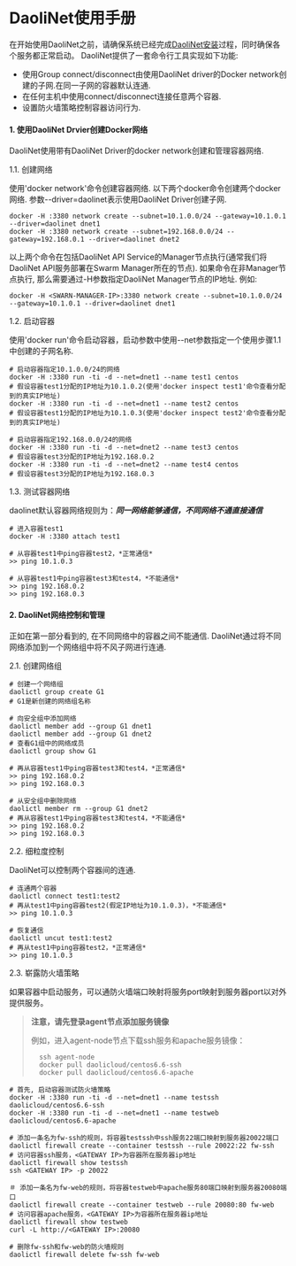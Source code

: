 DaoliNet使用手册
=========

在开始使用DaoliNet之前，请确保系统已经完成[DaoliNet安装](中文安装文档.md)过程，同时确保各个服务都正常启动。
DaoliNet提供了一套命令行工具实现如下功能:

* 使用Group connect/disconnect由使用DaoliNet driver的Docker network创建的子网.在同一子网的容器默认连通.
* 在任何主机中使用connect/disconnect连接任意两个容器.
* 设置防火墙策略控制容器访问行为.

#### 1. 使用DaoliNet Drvier创建Docker网络

DaoliNet使用带有DaoliNet Driver的docker network创建和管理容器网络.

1.1. 创建网络

使用'docker network'命令创建容器网络. 以下两个docker命令创建两个docker网络. 参数--driver=daolinet表示使用DaoliNet Driver创建子网.

    docker -H :3380 network create --subnet=10.1.0.0/24 --gateway=10.1.0.1 --driver=daolinet dnet1
    docker -H :3380 network create --subnet=192.168.0.0/24 --gateway=192.168.0.1 --driver=daolinet dnet2

以上两个命令在包括DaoliNet API Service的Manager节点执行(通常我们将DaoliNet API服务部署在Swarm Manager所在的节点). 如果命令在非Manager节点执行, 那么需要通过-H参数指定DaoliNet Manager节点的IP地址. 例如:

    docker -H <SWARN-MANAGER-IP>:3380 network create --subnet=10.1.0.0/24 --gateway=10.1.0.1 --driver=daolinet dnet1

1.2. 启动容器

使用'docker run'命令启动容器，启动参数中使用--net参数指定一个使用步骤1.1中创建的子网名称.

    # 启动容器指定10.1.0.0/24的网络
    docker -H :3380 run -ti -d --net=dnet1 --name test1 centos
    # 假设容器test1分配的IP地址为10.1.0.2(使用'docker inspect test1'命令查看分配到的真实IP地址)
    docker -H :3380 run -ti -d --net=dnet1 --name test2 centos
    # 假设容器test1分配的IP地址为10.1.0.3(使用'docker inspect test2'命令查看分配到的真实IP地址)

    # 启动容器指定192.168.0.0/24的网络
    docker -H :3380 run -ti -d --net=dnet2 --name test3 centos
    # 假设容器test3分配的IP地址为192.168.0.2
    docker -H :3380 run -ti -d --net=dnet2 --name test4 centos
    # 假设容器test3分配的IP地址为192.168.0.3

1.3. 测试容器网络

daolinet默认容器网络规则为：***同一网络能够通信，不同网络不通直接通信***

    # 进入容器test1
    docker -H :3380 attach test1

    # 从容器test1中ping容器test2，*正常通信*
    >> ping 10.1.0.3

    # 从容器test1中ping容器test3和test4，*不能通信*
    >> ping 192.168.0.2
    >> ping 192.168.0.3

#### 2. DaoliNet网络控制和管理

正如在第一部分看到的, 在不同网络中的容器之间不能通信. DaoliNet通过将不同网络添加到一个网络组中将不风子网进行连通.

2.1. 创建网络组

    # 创建一个网络组
    daolictl group create G1
    # G1是新创建的网络组名称

    # 向安全组中添加网络
    daolictl member add --group G1 dnet1
    daolictl member add --group G1 dnet2
    # 查看G1组中的网络成员
    daolictl group show G1

    # 再从容器test1中ping容器test3和test4，*正常通信*
    >> ping 192.168.0.2
    >> ping 192.168.0.3

    # 从安全组中删除网络
    daolictl member rm --group G1 dnet2
    # 再从容器test1中ping容器test3和test4，*不能通信*
    >> ping 192.168.0.2
    >> ping 192.168.0.3

2.2. 细粒度控制

DaoliNet可以控制两个容器间的连通.

    # 连通两个容器
    daolictl connect test1:test2
    # 再从test1中ping容器test2(假定IP地址为10.1.0.3)，*不能通信*
    >> ping 10.1.0.3

    # 恢复通信
    daolictl uncut test1:test2
    # 再从test1中ping容器test2，*正常通信*
    >> ping 10.1.0.3

2.3. 崭露防火墙策略

如果容器中启动服务，可以通防火墙端口映射将服务port映射到服务器port以对外提供服务。

> **注意，请先登录agent节点添加服务镜像**
>
> 例如，进入agent-node节点下载ssh服务和apache服务镜像：
>
>       ssh agent-node
>       docker pull daolicloud/centos6.6-ssh
>       docker pull daolicloud/centos6.6-apache

    # 首先, 启动容器测试防火墙策略
    docker -H :3380 run -ti -d --net=dnet1 --name testssh daolicloud/centos6.6-ssh
    docker -H :3380 run -ti -d --net=dnet1 --name testweb daolicloud/centos6.6-apache

    # 添加一条名为fw-ssh的规则，将容器testssh中ssh服务22端口映射到服务器20022端口
    daolictl firewall create --container testssh --rule 20022:22 fw-ssh
    # 访问容器ssh服务，<GATEWAY IP>为容器所在服务器ip地址
    daolictl firewall show testssh
    ssh <GATEWAY IP> -p 20022

    ＃ 添加一条名为fw-web的规则，将容器testweb中apache服务80端口映射到服务器20080端口
    daolictl firewall create --container testweb --rule 20080:80 fw-web
    # 访问容器apache服务，<GATEWAY IP>为容器所在服务器ip地址
    daolictl firewall show testweb
    curl -L http://<GATEWAY IP>:20080

    # 删除fw-ssh和fw-web的防火墙规则
    daolictl firewall delete fw-ssh fw-web
